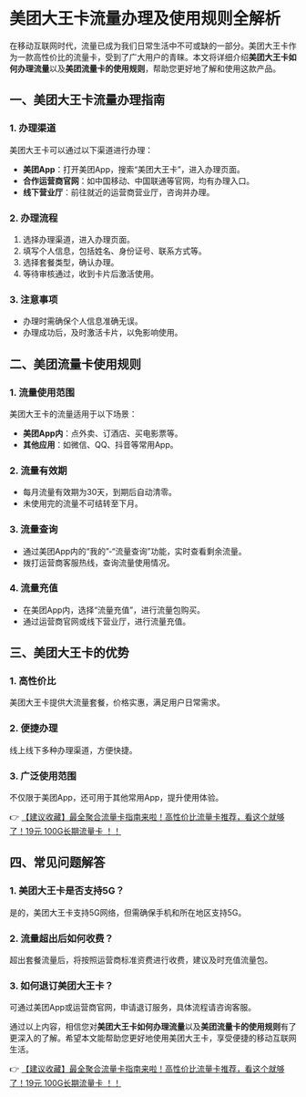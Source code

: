 # 美团大王卡流量办理及使用规则全解析

在移动互联网时代，流量已成为我们日常生活中不可或缺的一部分。美团大王卡作为一款高性价比的流量卡，受到了广大用户的青睐。本文将详细介绍**美团大王卡如何办理流量**以及**美团流量卡的使用规则**，帮助您更好地了解和使用这款产品。

## 一、美团大王卡流量办理指南

### 1. 办理渠道
美团大王卡可以通过以下渠道进行办理：
- **美团App**：打开美团App，搜索“美团大王卡”，进入办理页面。
- **合作运营商官网**：如中国移动、中国联通等官网，均有办理入口。
- **线下营业厅**：前往就近的运营商营业厅，咨询并办理。

### 2. 办理流程
1. 选择办理渠道，进入办理页面。
2. 填写个人信息，包括姓名、身份证号、联系方式等。
3. 选择套餐类型，确认办理。
4. 等待审核通过，收到卡片后激活使用。

### 3. 注意事项
- 办理时需确保个人信息准确无误。
- 办理成功后，及时激活卡片，以免影响使用。

## 二、美团流量卡使用规则

### 1. 流量使用范围
美团大王卡的流量适用于以下场景：
- **美团App内**：点外卖、订酒店、买电影票等。
- **其他应用**：如微信、QQ、抖音等常用App。

### 2. 流量有效期
- 每月流量有效期为30天，到期后自动清零。
- 未使用完的流量不可结转至下月。

### 3. 流量查询
- 通过美团App内的“我的”-“流量查询”功能，实时查看剩余流量。
- 拨打运营商客服热线，查询流量使用情况。

### 4. 流量充值
- 在美团App内，选择“流量充值”，进行流量包购买。
- 通过运营商官网或线下营业厅，进行流量充值。

## 三、美团大王卡的优势

### 1. 高性价比
美团大王卡提供大流量套餐，价格实惠，满足用户日常需求。

### 2. 便捷办理
线上线下多种办理渠道，方便快捷。

### 3. 广泛使用范围
不仅限于美团App，还可用于其他常用App，提升使用体验。

👉 [【建议收藏】最全聚合流量卡指南来啦！高性价比流量卡推荐，看这个就够了！19元 100G长期流量卡 ！！](https://bit.ly/Liuliangka)

## 四、常见问题解答

### 1. 美团大王卡是否支持5G？
是的，美团大王卡支持5G网络，但需确保手机和所在地区支持5G。

### 2. 流量超出后如何收费？
超出套餐流量后，将按照运营商标准资费进行收费，建议及时充值流量包。

### 3. 如何退订美团大王卡？
可通过美团App或运营商官网，申请退订服务，具体流程请咨询客服。

通过以上内容，相信您对**美团大王卡如何办理流量**以及**美团流量卡的使用规则**有了更深入的了解。希望本文能帮助您更好地使用美团大王卡，享受便捷的移动互联网生活。

👉 [【建议收藏】最全聚合流量卡指南来啦！高性价比流量卡推荐，看这个就够了！19元 100G长期流量卡 ！！](https://bit.ly/Liuliangka)